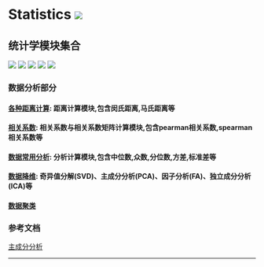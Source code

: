 # **Statistics** [![](https://gitee.com/tyoui/logo/raw/master/logo/photolog.png)][1]

## 统计学模块集合
[![](https://img.shields.io/badge/个人网站-jtyoui-yellow.com.svg)][1]
[![](https://img.shields.io/badge/Python-3.6-green.svg)]()
[![](https://img.shields.io/badge/BlogWeb-Tyoui-bule.svg)][1]
[![](https://img.shields.io/badge/Email-jtyoui@qq.com-red.svg)]()
[![](https://img.shields.io/badge/统计学-Statistics-black.svg)]()

### **数据分析部分**
#### [各种距离计算](https://github.com/jtyoui/Jtyoui/tree/master/jtyoui/statistics/distance): 距离计算模块,包含闵氏距离,马氏距离等
#### [相关系数](https://github.com/jtyoui/Jtyoui/tree/master/jtyoui/statistics/coefficient): 相关系数与相关系数矩阵计算模块,包含pearman相关系数,spearman相关系数等
#### [数据常用分析](https://github.com/jtyoui/Jtyoui/tree/master/jtyoui/statistics/analysis): 分析计算模块,包含中位数,众数,分位数,方差,标准差等
#### [数据降维](https://github.com/jtyoui/Jtyoui/tree/master/jtyoui/statistics/dr): 奇异值分解(SVD)、主成分分析(PCA)、因子分析(FA)、独立成分分析(ICA)等
#### [数据聚类](https://github.com/jtyoui/Jtyoui/tree/master/jtyoui/statistics/clustering)



### 参考文档
[主成分分析](https://blog.csdn.net/program_developer/article/details/80632779)



***
[1]: https://blog.jtyoui.com